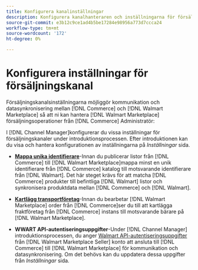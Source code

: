 ```yaml
---
title: Konfigurera kanalinställningar
description: Konfigurera kanalhanteraren och inställningarna för försäljningskanal för autentisering, mappa katalogattribut och transportföretag som krävs för att koordinera säljåtgärder mellan [!DNL Commerce] och [!DNL Walmart Marketplace].
source-git-commit: e3b12c9ce1ad4b5be17284e98956a773d7ccca24
workflow-type: tm+mt
source-wordcount: '172'
ht-degree: 0%

---
```



# Konfigurera inställningar för försäljningskanal

Försäljningskanalsinställningarna möjliggör kommunikation och datasynkronisering mellan [!DNL Commerce] och [!DNL Walmart Marketplace] så att ni kan hantera [!DNL Walmart Marketplace] försäljningsoperationer från [!DNL Commerce] Administratör:

I [!DNL Channel Manager]konfigurerar du vissa inställningar för försäljningskanaler under introduktionsprocessen. Efter introduktionen kan du visa och hantera konfigurationen av inställningarna på *Inställningar* sida.

* **[Mappa unika identifierare](map-catalog-attributes.md)**-Innan du publicerar listor från [!DNL Commerce] till [!DNL Walmart Marketplace]mappa minst en unik identifierare från [!DNL Commerce] katalog till motsvarande identifierare från [!DNL Walmart]. Det här steget krävs för att matcha [!DNL Commerce] produkter till befintliga [!DNL Walmart] listor och synkronisera produktdata mellan [!DNL Commerce] och [!DNL Walmart].

* **[Kartlägg transportföretag](map-shipping-carriers.md)**-Innan du bearbetar [!DNL Walmart Marketplace] order från [!DNL Commerce]ser du till att kartlägga fraktföretag från [!DNL Commerce] instans till motsvarande bärare på [!DNL Walmart Marketplace].

* **WWART API-autentiseringsuppgifter**-Under [!DNL Channel Manager] introduktionsprocessen, du anger [Walmart API-autentiseringsuppgifter](walmart-prerequisites.md#generate-a-walmart-marketplace-production-api-key) från [!DNL Walmart Marketplace Seller] konto att ansluta till [!DNL Commerce] till [!DNL Walmart Marketplace] för kommunikation och datasynkronisering. Om det behövs kan du uppdatera dessa uppgifter från *Inställningar* sida.
